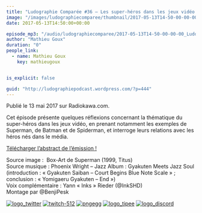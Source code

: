 ```yaml
---
title: "Ludographie Comparée #36 – Les super-héros dans les jeux vidéo : quelques aspects"
image: "/images/ludographiecomparee/thumbnail/2017-05-13T14-50-00-00-00_LudographieCompare36Lessuperhrosdanslesjeuxvidoquelquesaspects.jpg"
date: 2017-05-13T14:50:00+00:00

episode_mp3: "/audio/ludographiecomparee/2017-05-13T14-50-00-00-00_LudographieCompare36Lessuperhrosdanslesjeuxvidoquelquesaspects.mp3"
author: "Mathieu Goux"
duration: "0"
people_link: 
  - name: Mathieu Goux
    key: mathieugoux


is_explicit: false

guid: "http://ludographiepodcast.wordpress.com/?p=444"
---
```


<PodcastHeader/>

<!-- ECRIRE LA DESCRIPTION DE L'EPISODE SOUS CETTE LIGNE -->
<p>Publié le 13 mai 2017 sur Radiokawa.com.</p>
<p>Cet épisode présente quelques réflexions concernant la thématique du super-héros dans les jeux vidéo, en prenant notamment les exemples de Superman, de Batman et de Spiderman, et interroge leurs relations avec les héros nés dans le média.</p>
<p><a title="LC36-abstract" href="/resources/ludographiecomparee/2017-05-13T14-50-00-00-00_LudographieCompare36Lessuperhrosdanslesjeuxvidoquelquesaspects/lc36-abstract.pdf" rel="nofollow">Télécharger l’abstract de l’émission !</a></p>
<p></p>
<a href="" rel="nofollow"></a>
 
<p>Source image :&nbsp; Box-Art&nbsp;de Superman (1999, Titus)<br>
Source musique : Phoenix Wright – Jazz Album : Gyakuten Meets Jazz Soul (introduction : «&nbsp;Gyakuten Saiban – Court Begins Blue Note Scale&nbsp;» ; conclusion : «&nbsp;Yomigaeru Gyakuten – End&nbsp;»)<br>
Voix complémentaire : Yann «&nbsp;Inks&nbsp;» Rieder (@InkSHD)<br>
Montage par @BenjiPesk</p>


<tr>
<td><a href="https://twitter.com/Gouximan" rel="nofollow"><img src="/resources/ludographiecomparee/2017-05-13T14-50-00-00-00_LudographieCompare36Lessuperhrosdanslesjeuxvidoquelquesaspects/logo_twitter-1.png" alt="logo_twitter"></a></td>
<td><a href="https://www.twitch.tv/mathieugoux" rel="nofollow"><img src="/resources/ludographiecomparee/2017-05-13T14-50-00-00-00_LudographieCompare36Lessuperhrosdanslesjeuxvidoquelquesaspects/twitch-512-1.png" alt="twitch-512"></a></td>
<td><a href="https://www.youtube.com/user/MattTheFatalifieur/videos" rel="nofollow"><img src="/resources/ludographiecomparee/2017-05-13T14-50-00-00-00_LudographieCompare36Lessuperhrosdanslesjeuxvidoquelquesaspects/pngegg.png" alt="pngegg"></a></td>
<td><a href="http://fr.tipeee.com/calvinball" rel="nofollow"><img src="/resources/ludographiecomparee/2017-05-13T14-50-00-00-00_LudographieCompare36Lessuperhrosdanslesjeuxvidoquelquesaspects/logo_tipee-1.png" alt="logo_tipee"></a></td>
<td><a href="https://discord.com/invite/4RnA9v7" rel="nofollow"><img src="/resources/ludographiecomparee/2017-05-13T14-50-00-00-00_LudographieCompare36Lessuperhrosdanslesjeuxvidoquelquesaspects/logo_discord-1.png" alt="logo_discord"></a></td>
</tr>




